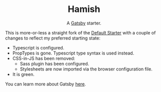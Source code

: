 <h1 align="center">
  Hamish
</h1>
<p align="center">
  A <a href="https://www.gatsbyjs.com">Gatsby</a> starter.
</p>

This is more-or-less a straight fork of the [Default Starter](https://www.gatsbyjs.com/starters/gatsbyjs/gatsby-starter-default)
with a couple of changes to reflect my preferred starting state:
- Typescript is configured.
- PropTypes is gone. Typescript type syntax is used instead.
- CSS-in-JS has been removed:
  - Sass plugin has been configured.
  - Stylesheets are now imported via the browser configuration file.
- It is green.

You can learn more about Gatsby [here](https://www.gatsbyjs.com).
